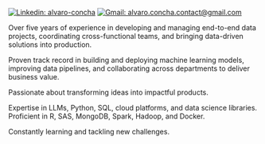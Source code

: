 [![Linkedin: alvaro-concha](https://img.shields.io/badge/alvaro--concha-0077B5?style=flat-square&logo=linkedin&logoColor=white&link=https://www.linkedin.com/in/alvaro-concha/)](https://www.linkedin.com/in/alvaro-concha/)
[![Gmail: alvaro.concha.contact@gmail.com](https://img.shields.io/badge/alvaro.concha.contact@gmail.com-D14836?style=flat-square&logo=gmail&logoColor=white&link=mailto:alvaro.concha.contact@gmail.com)](mailto:alvaro.concha.contact@gmail.com)

Over five years of experience in developing and managing end-to-end data projects, coordinating cross-functional teams, and bringing data-driven solutions into production.

Proven track record in building and deploying machine learning models, improving data pipelines, and collaborating across departments to deliver business value.

Passionate about transforming ideas into impactful products.

Expertise in LLMs, Python, SQL, cloud platforms, and data science libraries.
Proficient in R, SAS, MongoDB, Spark, Hadoop, and Docker.

Constantly learning and tackling new challenges.
